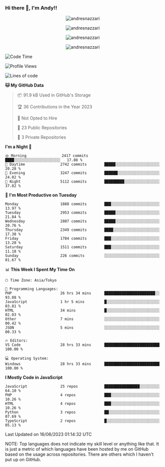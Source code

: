 ### Hi there 👋, I'm Andy!!

<p align="center" >
  <img src="https://github-profile-trophy.vercel.app/?username=AndresNazzari&theme=dracula&column=-1" alt="andresnazzari"/>
</p>

<p align="center">
  <img  src="https://github-readme-stats.vercel.app/api?username=AndresNazzari&count_private=true&show_icons=true&theme=dracula" alt="andresnazzari"/>
</p>
<p align="center">
  <img  src="https://github-readme-stats.vercel.app/api/top-langs/?username=AndresNazzari&layout=compact" alt="andresnazzari"/>
</p>
<p align="center" >
  <img src="https://github-readme-stats.vercel.app/api/wakatime?username=AndresNazzari" alt="andresnazzari"/>
</p>

<!--START_SECTION:waka-->
![Code Time](http://img.shields.io/badge/Code%20Time-600%20hrs%2036%20mins-blue)

![Profile Views](http://img.shields.io/badge/Profile%20Views-0-blue)

![Lines of code](https://img.shields.io/badge/From%20Hello%20World%20I%27ve%20Written-6.3%20million%20lines%20of%20code-blue)

**🐱 My GitHub Data** 

> 📦 91.9 kB Used in GitHub's Storage 
 > 
> 🏆 36 Contributions in the Year 2023
 > 
> 🚫 Not Opted to Hire
 > 
> 📜 23 Public Repositories 
 > 
> 🔑 3 Private Repositories 
 > 
**I'm a Night 🦉** 

```text
🌞 Morning                2417 commits        ████░░░░░░░░░░░░░░░░░░░░░   17.88 % 
🌆 Daytime                2742 commits        █████░░░░░░░░░░░░░░░░░░░░   20.28 % 
🌃 Evening                3247 commits        ██████░░░░░░░░░░░░░░░░░░░   24.02 % 
🌙 Night                  5112 commits        █████████░░░░░░░░░░░░░░░░   37.82 % 
```
📅 **I'm Most Productive on Tuesday** 

```text
Monday                   1888 commits        ███░░░░░░░░░░░░░░░░░░░░░░   13.97 % 
Tuesday                  2953 commits        █████░░░░░░░░░░░░░░░░░░░░   21.84 % 
Wednesday                2807 commits        █████░░░░░░░░░░░░░░░░░░░░   20.76 % 
Thursday                 2349 commits        ████░░░░░░░░░░░░░░░░░░░░░   17.38 % 
Friday                   1784 commits        ███░░░░░░░░░░░░░░░░░░░░░░   13.20 % 
Saturday                 1511 commits        ███░░░░░░░░░░░░░░░░░░░░░░   11.18 % 
Sunday                   226 commits         ░░░░░░░░░░░░░░░░░░░░░░░░░   01.67 % 
```


📊 **This Week I Spent My Time On** 

```text
🕑︎ Time Zone: Asia/Tokyo

💬 Programming Languages: 
PHP                      26 hrs 34 mins      ███████████████████████░░   93.08 % 
JavaScript               1 hr 5 mins         █░░░░░░░░░░░░░░░░░░░░░░░░   03.81 % 
HTML                     34 mins             █░░░░░░░░░░░░░░░░░░░░░░░░   02.03 % 
Other                    7 mins              ░░░░░░░░░░░░░░░░░░░░░░░░░   00.42 % 
JSON                     5 mins              ░░░░░░░░░░░░░░░░░░░░░░░░░   00.33 % 

🔥 Editors: 
VS Code                  28 hrs 33 mins      █████████████████████████   100.00 % 

💻 Operating System: 
Windows                  28 hrs 33 mins      █████████████████████████   100.00 % 
```

**I Mostly Code in JavaScript** 

```text
JavaScript               25 repos            ████████████████░░░░░░░░░   64.10 % 
PHP                      4 repos             ███░░░░░░░░░░░░░░░░░░░░░░   10.26 % 
HTML                     4 repos             ███░░░░░░░░░░░░░░░░░░░░░░   10.26 % 
Python                   3 repos             ██░░░░░░░░░░░░░░░░░░░░░░░   07.69 % 
TypeScript               2 repos             █░░░░░░░░░░░░░░░░░░░░░░░░   05.13 % 
```




 Last Updated on 16/06/2023 01:14:32 UTC
<!--END_SECTION:waka-->

NOTE: Top languages does not indicate my skill level or anything like that. It is just a metric of which languages have been hosted by me on GitHub based on the usage across repositories. There are others which I haven't put up on GitHub.

<!-- Here are some ideas to get you started:

-   🔭 I’m currently working on ...
-   🌱 I’m currently learning ...
-   👯 I’m looking to collaborate on ...
-   🤔 I’m looking for help with ...
-   💬 Ask me about ...
-   📫 How to reach me: ...
-   😄 Pronouns: ...
-   ⚡ Fun fact: ... -->
